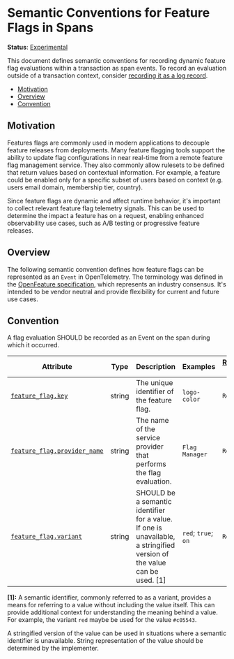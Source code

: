 <!--- Hugo front matter used to generate the website version of this page:
linkTitle: Spans
--->

# Semantic Conventions for Feature Flags in Spans

**Status**: [Experimental][DocumentStatus]

This document defines semantic conventions for recording dynamic feature flag
evaluations within a transaction as span events.
To record an evaluation outside of a transaction context, consider
[recording it as a log record](feature-flags-logs.md).

<!-- Re-generate TOC with `markdown-toc --no-first-h1 -i` -->

<!-- toc -->

- [Motivation](#motivation)
- [Overview](#overview)
- [Convention](#convention)

<!-- tocstop -->

## Motivation

Features flags are commonly used in modern applications to decouple feature releases from deployments.
Many feature flagging tools support the ability to update flag configurations in near real-time from a remote feature flag management service.
They also commonly allow rulesets to be defined that return values based on contextual information.
For example, a feature could be enabled only for a specific subset of users based on context (e.g. users email domain, membership tier, country).

Since feature flags are dynamic and affect runtime behavior, it's important to collect relevant feature flag telemetry signals.
This can be used to determine the impact a feature has on a request, enabling enhanced observability use cases, such as A/B testing or progressive feature releases.

## Overview

The following semantic convention defines how feature flags can be represented as an `Event` in OpenTelemetry.
The terminology was defined in the [OpenFeature specification](https://docs.openfeature.dev/docs/specification/), which represents an industry consensus.
It's intended to be vendor neutral and provide flexibility for current and future use cases.

## Convention

A flag evaluation SHOULD be recorded as an Event on the span during which it occurred.

<!-- semconv feature_flag -->
<!-- NOTE: THIS TEXT IS AUTOGENERATED. DO NOT EDIT BY HAND. -->
<!-- see templates/registry/markdown/snippet.md.j2 -->

| Attribute  | Type | Description  | Examples  | [Requirement Level](https://opentelemetry.io/docs/specs/semconv/general/attribute-requirement-level/) | Stability |
|---|---|---|---|---|---|
| [`feature_flag.key`](/docs/attributes-registry/feature-flag.md) | string | The unique identifier of the feature flag. | `logo-color` | `Required` | ![Experimental](https://img.shields.io/badge/-experimental-blue) |
| [`feature_flag.provider_name`](/docs/attributes-registry/feature-flag.md) | string | The name of the service provider that performs the flag evaluation. | `Flag Manager` | `Recommended` | ![Experimental](https://img.shields.io/badge/-experimental-blue) |
| [`feature_flag.variant`](/docs/attributes-registry/feature-flag.md) | string | SHOULD be a semantic identifier for a value. If one is unavailable, a stringified version of the value can be used. [1] | `red`; `true`; `on` | `Recommended` | ![Experimental](https://img.shields.io/badge/-experimental-blue) |

**[1]:** A semantic identifier, commonly referred to as a variant, provides a means
for referring to a value without including the value itself. This can
provide additional context for understanding the meaning behind a value.
For example, the variant `red` maybe be used for the value `#c05543`.

A stringified version of the value can be used in situations where a
semantic identifier is unavailable. String representation of the value
should be determined by the implementer.

<!-- END AUTOGENERATED TEXT -->
<!-- endsemconv -->

[DocumentStatus]: https://github.com/open-telemetry/opentelemetry-specification/tree/v1.31.0/specification/document-status.md
